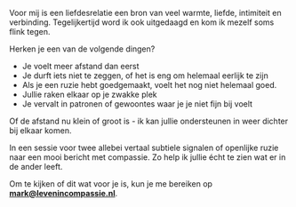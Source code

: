 Voor mij is een liefdesrelatie een bron van veel warmte, liefde, intimiteit en verbinding. Tegelijkertijd word ik ook uitgedaagd en kom ik mezelf soms flink tegen.

Herken je een van de volgende dingen?

* Je voelt meer afstand dan eerst
* Je durft iets niet te zeggen, of het is eng om helemaal eerlijk te zijn
* Als je een ruzie hebt goedgemaakt, voelt het nog niet helemaal goed.
* Jullie raken elkaar op je zwakke plek
* Je vervalt in patronen of gewoontes waar je je niet fijn bij voelt

Of de afstand nu klein of groot is - ik kan jullie ondersteunen in weer dichter bij elkaar komen.

In een sessie voor twee allebei vertaal subtiele signalen of openlijke ruzie naar een mooi bericht met compassie. Zo help ik jullie écht te zien wat er in de ander leeft. 

Om te kijken of dit wat voor je is, kun je me bereiken op **mark@levenincompassie.nl**.